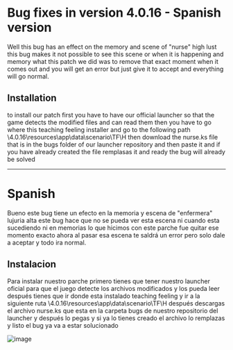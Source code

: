 # Bug fixes in version 4.0.16 - Spanish version

Well this bug has an effect on the memory and scene of "nurse" high lust this bug makes it not possible to see this scene or when it is happening and memory what this patch
we did was to remove that exact moment when it comes out and you will get an error but just give it to accept and everything will go normal.

## Installation

to install our patch first you have to have our official launcher so that the game detects the modified files and can read them then you have to go where this teaching feeling installer and go to the following path \4.0.16\resources\app\data\scenario\TF\H then download the nurse.ks file that is in the bugs folder of our launcher repository and then paste it and if you have already created the file remplasas it and ready the bug will already be solved

-----------------

# Spanish

Bueno este bug tiene un efecto en la memoria y escena de "enfermera" lujuria alta este bug hace que no se pueda ver esta escena ni cuando esta sucediendo ni en memorias
lo que hicimos con este parche fue quitar ese momento exacto ahora al pasar esa escena te saldrá un error pero solo dale a aceptar y todo ira normal.

## Instalacion

Para instalar nuestro parche primero tienes que tener nuestro launcher oficial para que el juego detecte los archivos modificados y los pueda leer después tienes que ir donde esta instalado teaching feeling y ir a la siguiente ruta \4.0.16\resources\app\data\scenario\TF\H después descargas el archivo nurse.ks que esta en la carpeta bugs de nuestro repositorio del launcher y después lo pegas y si ya lo tienes creado el archivo lo remplazas y listo el bug ya va a estar solucionado

![image](https://github.com/SpanishHgames/teaching-feeling---Launcher/assets/108166164/2a37d6a3-5b2a-400d-a64c-710fd623d2b4)
